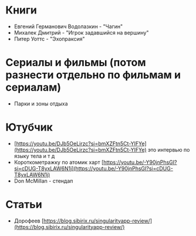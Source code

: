 # Книги
- Евгений Германович Водолазкин - "Чагин"
- Михалек Дмитрий - "Игрок задавшийся на вершину"
- Питер Уоттс - "Эхопраксия"

# Сериалы и фильмы (потом разнести отдельно по фильмам и сериалам)
- Парки и зоны отдыха

# Ютубчик
- [https://youtu.be/DJb5OeLirzc?si=bmXZFtn5Ct-YIFYe](https://youtu.be/DJb5OeLirzc?si=bmXZFtn5Ct-YIFYe) это интервью по языку тела и т д
- Короткометражку по атомик харт [https://youtu.be/-Y90jnPhsGI?si=cDUG-T8yxLAW6N1j](https://youtu.be/-Y90jnPhsGI?si=cDUG-T8yxLAW6N1j)
- Don McMillan - стендап
# Статьи
- Дорофеев [https://blog.sibirix.ru/singularityapp-review/](https://blog.sibirix.ru/singularityapp-review/)